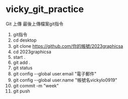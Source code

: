 # vicky_git_practice

Git 上傳
最後上傳檔案git指令
1. git指令
2. cd desktop
3. git clone https://github.com/你的帳號/2023graphicsa 
4. cd 2023graphicsa
5. start . 
6. git add . 
7. git status
8. git config --global user.email "電子郵件" 
9. git config --global user.name "帳號名vickylo0919"
10. git commit -m "week"
11. git push
